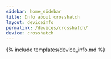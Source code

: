 ```yaml
---
sidebar: home_sidebar
title: Info about crosshatch
layout: deviceinfo
permalink: /devices/crosshatch/
device: crosshatch
---
```

{% include templates/device_info.md %}
